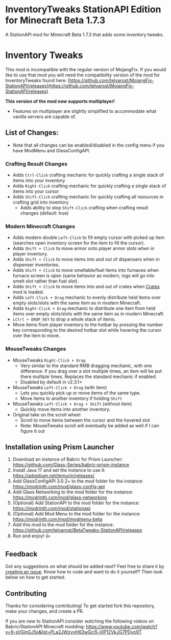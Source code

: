 # InventoryTweaks StationAPI Edition for Minecraft Beta 1.7.3

A StationAPI mod for Minecraft Beta 1.7.3 that adds some inventory tweaks.

# Inventory Tweaks

This mod is incompatible with the regular version of MojangFix. If you would like to use that mod you will need the compatibility version of the mod for InventoryTweaks found here: [https://github.com/telvarost/MojangFix-StationAPI/releases](https://github.com/telvarost/MojangFix-StationAPI/releases)

**This version of the mod now supports multiplayer!**
* Features on multiplayer are slightly simplified to accommodate what vanilla servers are capable of.

## List of Changes:

* Note that all changes can be enabled/disabled in the config menu if you have ModMenu and GlassConfigAPI.

### Crafting Result Changes
* Adds `Ctrl-Click` crafting mechanic for quickly crafting a single stack of items into your inventory
* Adds `Right-Click` crafting mechanic for quickly crafting a single stack of items into your cursor
* Adds `Shift-Click` crafting mechanic for quickly crafting all resources in crafting grid into inventory
  * Adds ability to stop `Shift-Click` crafting when crafting result changes (default: true)

### Modern Minecraft Changes
* Adds modern double `Left-Click` to fill empty cursor with picked up item (searches open inventory screen for the item to fill the cursor).
* Adds `Shift + Click` to move armor onto player armor slots when in player inventory.
* Adds `Shift + Click` to move items into and out of dispensers when in dispenser inventories.
* Adds `Shift + Click` to move smeltable/fuel items into furnaces when furnace screen is open (same behavior as modern, logs will go into smelt slot rather than fuel slot).
* Adds `Shift + Click` to move items into and out of crates when [Crates](https://modrinth.com/mod/crate) mod is loaded.
* Adds `Left-Click + Drag` mechanic to evenly distribute held items over empty slots/slots with the same item as in modern Minecraft.
* Adds `Right-Click + Drag` mechanic to distribute one item from held items over empty slots/slots with the same item as in modern Minecraft.
* `LCtrl + DROP_KEY` to drop a whole stack of items.
* Move items from player inventory to the hotbar by pressing the number key corresponding to the desired hotbar slot while hovering the cursor over the item to move.

### MouseTweaks Changes
* MouseTweaks `Right-Click + Drag`
  * Very similar to the standard RMB dragging mechanic, with one difference: if you drag over a slot multiple times, an item will be put there multiple times. Replaces the standard mechanic if enabled.
  * Disabled by default in v2.3.1+
* MouseTweaks `Left-Click + Drag` (with item)
  * Lets you quickly pick up or move items of the same type.
  * Move items to another inventory if holding `Shift`
* MouseTweaks `Left-Click + Drag + Shift` (without item)
  * Quickly move items into another inventory.
* Original take on the scroll wheel
  * Scroll to move items between the cursor and the hovered slot
  * Note: MouseTweaks scroll will eventually be added as well if I can figure it out

## Installation using Prism Launcher

1. Download an instance of Babric for Prism Launcher: https://github.com/Glass-Series/babric-prism-instance
2. Install Java 17 and set the instance to use it: https://adoptium.net/temurin/releases/
3. Add GlassConfigAPI 3.0.2+ to the mod folder for the instance: https://modrinth.com/mod/glass-config-api
4. Add Glass Networking to the mod folder for the instance: https://modrinth.com/mod/glass-networking
5. (Optional) Add StationAPI to the mod folder for the instance: https://modrinth.com/mod/stationapi
6. (Optional) Add Mod Menu to the mod folder for the instance: https://modrinth.com/mod/modmenu-beta
7. Add this mod to the mod folder for the instance: https://github.com/telvarost/BetaTweaks-StationAPI/releases
8. Run and enjoy! 👍

## Feedback

Got any suggestions on what should be added next? Feel free to share it by [creating an issue](https://github.com/telvarost/InventoryTweaks-StationAPI/issues/new). Know how to code and want to do it yourself? Then look below on how to get started.

## Contributing

Thanks for considering contributing! To get started fork this repository, make your changes, and create a PR. 

If you are new to StationAPI consider watching the following videos on Babric/StationAPI Minecraft modding: https://www.youtube.com/watch?v=9-sVGjnGJ5s&list=PLa2JWzyvH63wGcj5-i0P12VkJG7PDyo9T
